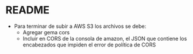 # README

* Para terminar de subir a AWS S3 los archivos se debe:
    * Agregar gema cors
    * Incluir en CORS de la consola de amazon, el JSON que contiene los encabezados que impiden el error de política de CORS